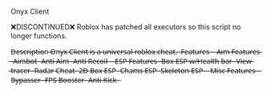 Onyx Client 



❌DISCONTINUED❌
Roblox has patched all executors so this script no longer functions. 


D̶e̶s̶c̶r̶i̶p̶t̶i̶o̶n
̶O̶n̶y̶x̶ ̶C̶l̶i̶e̶n̶t̶ ̶i̶s̶ ̶a̶ ̶u̶n̶i̶v̶e̶r̶s̶a̶l̶ ̶r̶o̶b̶l̶o̶x̶ ̶c̶h̶e̶a̶t̶.̶
̶
̶F̶e̶a̶t̶u̶r̶e̶s̶
̶
̶ ̶ ̶A̶i̶m̶ ̶F̶e̶a̶t̶u̶r̶e̶s̶
̶-̶A̶i̶m̶b̶o̶t̶
̶-̶A̶n̶t̶i̶ ̶A̶i̶m̶
̶-̶A̶n̶t̶i̶ ̶R̶e̶c̶o̶i̶l̶
̶
̶ ̶ ̶E̶S̶P̶ ̶F̶e̶a̶t̶u̶r̶e̶s̶
̶-̶B̶o̶x̶ ̶E̶S̶P̶ ̶w̶/̶H̶e̶a̶l̶t̶h̶ ̶b̶a̶r̶
̶-̶V̶i̶e̶w̶ ̶t̶r̶a̶c̶e̶r̶
̶-̶R̶a̶d̶a̶r̶ ̶C̶h̶e̶a̶t̶
̶-̶2̶D̶ ̶B̶o̶x̶ ̶E̶S̶P̶
̶-̶C̶h̶a̶m̶s̶ ̶E̶S̶P̶
̶-̶S̶k̶e̶l̶e̶t̶o̶n̶ ̶E̶S̶P̶
̶
̶ ̶ ̶M̶i̶s̶c̶ ̶F̶e̶a̶t̶u̶r̶e̶s̶
̶-̶B̶y̶p̶a̶s̶s̶e̶r̶
̶-̶F̶P̶S̶ ̶B̶o̶o̶s̶t̶e̶r̶
̶-̶A̶n̶t̶i̶ ̶K̶i̶c̶k̶
̶
